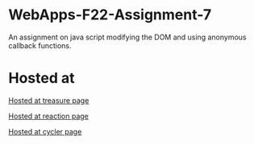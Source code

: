 # WebApps-F22-Assignment-7
An assignment on java script modifying the DOM and using anonymous callback functions.
# Hosted at
[Hosted at treasure page](https://44-563-web-apps-f22.github.io/44563-webapps-assignment-7-sravanj3/treasure.html)

[Hosted at reaction page](https://44-563-web-apps-f22.github.io/44563-webapps-assignment-7-sravanj3/reaction.html)

[Hosted at cycler page](https://44-563-web-apps-f22.github.io/44563-webapps-assignment-7-sravanj3/cycler.html)